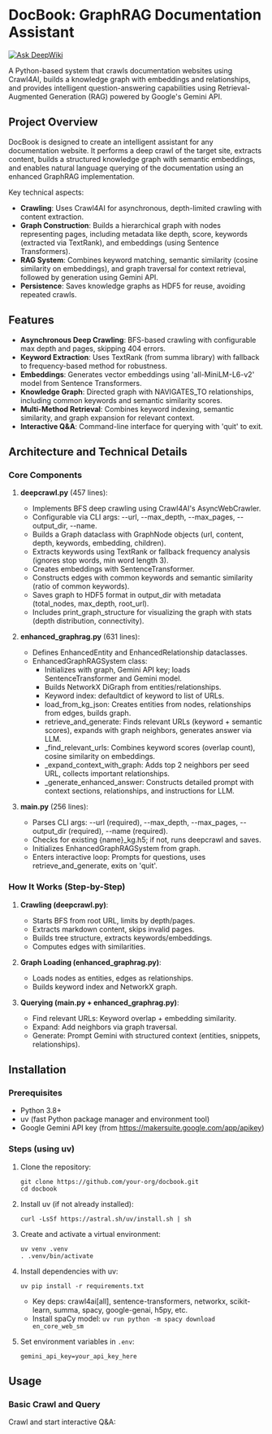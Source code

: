 
# DocBook: GraphRAG Documentation Assistant
[![Ask DeepWiki](https://deepwiki.com/badge.svg)](https://deepwiki.com/Saarthakkj/docbook)


A Python-based system that crawls documentation websites using Crawl4AI, builds a knowledge graph with embeddings and relationships, and provides intelligent question-answering capabilities using Retrieval-Augmented Generation (RAG) powered by Google's Gemini API.

## Project Overview

DocBook is designed to create an intelligent assistant for any documentation website. It performs a deep crawl of the target site, extracts content, builds a structured knowledge graph with semantic embeddings, and enables natural language querying of the documentation using an enhanced GraphRAG implementation.

Key technical aspects:
- **Crawling**: Uses Crawl4AI for asynchronous, depth-limited crawling with content extraction.
- **Graph Construction**: Builds a hierarchical graph with nodes representing pages, including metadata like depth, score, keywords (extracted via TextRank), and embeddings (using Sentence Transformers).
- **RAG System**: Combines keyword matching, semantic similarity (cosine similarity on embeddings), and graph traversal for context retrieval, followed by generation using Gemini API.
- **Persistence**: Saves knowledge graphs as HDF5 for reuse, avoiding repeated crawls.

## Features

- **Asynchronous Deep Crawling**: BFS-based crawling with configurable max depth and pages, skipping 404 errors.
- **Keyword Extraction**: Uses TextRank (from summa library) with fallback to frequency-based method for robustness.
- **Embeddings**: Generates vector embeddings using 'all-MiniLM-L6-v2' model from Sentence Transformers.
- **Knowledge Graph**: Directed graph with NAVIGATES_TO relationships, including common keywords and semantic similarity scores.
- **Multi-Method Retrieval**: Combines keyword indexing, semantic similarity, and graph expansion for relevant context.
- **Interactive Q&A**: Command-line interface for querying with 'quit' to exit.

## Architecture and Technical Details

### Core Components

1. **deepcrawl.py** (457 lines):
   - Implements BFS deep crawling using Crawl4AI's AsyncWebCrawler.
   - Configurable via CLI args: --url, --max_depth, --max_pages, --output_dir, --name.
   - Builds a Graph dataclass with GraphNode objects (url, content, depth, keywords, embedding, children).
   - Extracts keywords using TextRank or fallback frequency analysis (ignores stop words, min word length 3).
   - Creates embeddings with SentenceTransformer.
   - Constructs edges with common keywords and semantic similarity (ratio of common keywords).
   - Saves graph to HDF5 format in output_dir with metadata (total_nodes, max_depth, root_url).
   - Includes print_graph_structure for visualizing the graph with stats (depth distribution, connectivity).

2. **enhanced_graphrag.py** (631 lines):
   - Defines EnhancedEntity and EnhancedRelationship dataclasses.
   - EnhancedGraphRAGSystem class:
     - Initializes with graph, Gemini API key; loads SentenceTransformer and Gemini model.
     - Builds NetworkX DiGraph from entities/relationships.
     - Keyword index: defaultdict of keyword to list of URLs.
     - load_from_kg_json: Creates entities from nodes, relationships from edges, builds graph.
     - retrieve_and_generate: Finds relevant URLs (keyword + semantic scores), expands with graph neighbors, generates answer via LLM.
     - _find_relevant_urls: Combines keyword scores (overlap count), cosine similarity on embeddings.
     - _expand_context_with_graph: Adds top 2 neighbors per seed URL, collects important relationships.
     - _generate_enhanced_answer: Constructs detailed prompt with context sections, relationships, and instructions for LLM.

3. **main.py** (256 lines):
   - Parses CLI args: --url (required), --max_depth, --max_pages, --output_dir (required), --name (required).
   - Checks for existing {name}_kg.h5; if not, runs deepcrawl and saves.
   - Initializes EnhancedGraphRAGSystem from graph.
   - Enters interactive loop: Prompts for questions, uses retrieve_and_generate, exits on 'quit'.

### How It Works (Step-by-Step)

1. **Crawling (deepcrawl.py)**:
   - Starts BFS from root URL, limits by depth/pages.
   - Extracts markdown content, skips invalid pages.
   - Builds tree structure, extracts keywords/embeddings.
   - Computes edges with similarities.

2. **Graph Loading (enhanced_graphrag.py)**:
   - Loads nodes as entities, edges as relationships.
   - Builds keyword index and NetworkX graph.

3. **Querying (main.py + enhanced_graphrag.py)**:
   - Find relevant URLs: Keyword overlap + embedding similarity.
   - Expand: Add neighbors via graph traversal.
   - Generate: Prompt Gemini with structured context (entities, snippets, relationships).

## Installation

### Prerequisites
- Python 3.8+
- uv (fast Python package manager and environment tool)
- Google Gemini API key (from https://makersuite.google.com/app/apikey)

### Steps (using uv)
1. Clone the repository:
   ```
   git clone https://github.com/your-org/docbook.git
   cd docbook
   ```

2. Install uv (if not already installed):
   ```
   curl -LsSf https://astral.sh/uv/install.sh | sh
   ```

3. Create and activate a virtual environment:
   ```
   uv venv .venv
   . .venv/bin/activate
   ```

4. Install dependencies with uv:
   ```
   uv pip install -r requirements.txt
   ```
   - Key deps: crawl4ai[all], sentence-transformers, networkx, scikit-learn, summa, spacy, google-genai, h5py, etc.
   - Install spaCy model: `uv run python -m spacy download en_core_web_sm`

5. Set environment variables in `.env`:
   ```
   gemini_api_key=your_api_key_here
   ```

## Usage

### Basic Crawl and Query
Crawl and start interactive Q&A:

